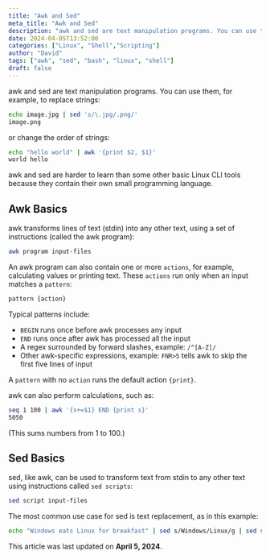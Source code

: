 ```yaml
---
title: "Awk and Sed"
meta_title: "Awk and Sed"
description: "awk and sed are text manipulation programs. You can use them to replace strings, change order, and perform calculations. Learn the basics of awk and sed in this guide."
date: 2024-04-05T13:52:00
categories: ["Linux", "Shell","Scripting"]
author: "David"
tags: ["awk", "sed", "bash", "linux", "shell"]
draft: false
---
```


awk and sed are text manipulation programs. You can use them, for example, to replace strings:

```bash
echo image.jpg | sed 's/\.jpg/.png/'
image.png
```

or change the order of strings:

```bash
echo "hello world" | awk '{print $2, $1}'
world hello
```

awk and sed are harder to learn than some other basic Linux CLI tools because they contain their own small programming language.

## Awk Basics

awk transforms lines of text (stdin) into any other text, using a set of instructions (called the awk program):

```bash
awk program input-files
```

An awk program can also contain one or more `actions`, for example, calculating values or printing text. These `actions` run only when an input matches a `pattern`:

```bash
pattern {action}
```

Typical patterns include:

- `BEGIN` runs once before awk processes any input
- `END` runs once after awk has processed all the input
- A regex surrounded by forward slashes, example: `/^[A-Z]/`
- Other awk-specific expressions, example: `FNR>5` tells awk to skip the first five lines of input

A `pattern` with no `action` runs the default action `{print}`.

awk can also perform calculations, such as:

```bash
seq 1 100 | awk '{s+=$1} END {print s}'
5050
```

(This sums numbers from 1 to 100.)

## Sed Basics

sed, like awk, can be used to transform text from stdin to any other text using instructions called `sed scripts`:

```bash
sed script input-files
```

The most common use case for sed is text replacement, as in this example:

```bash
echo "Windows eats Linux for breakfast" | sed s/Windows/Linux/g | sed s/Linux/Windows/2
```

This article was last updated on **April 5, 2024**.

